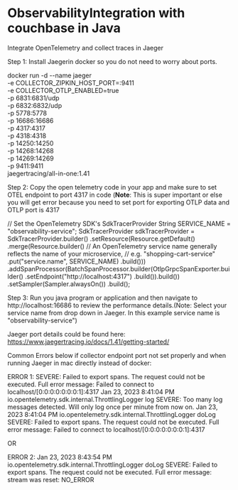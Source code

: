 # ObservabilityIntegration with couchbase in Java 
 Integrate OpenTelemetry and collect traces in Jaeger

Step 1: Install Jaegerin docker so you do not need to worry about ports.

docker run -d --name jaeger \
  -e COLLECTOR_ZIPKIN_HOST_PORT=:9411 \
  -e COLLECTOR_OTLP_ENABLED=true \
  -p 6831:6831/udp \
  -p 6832:6832/udp \
  -p 5778:5778 \
  -p 16686:16686 \
  -p 4317:4317 \
  -p 4318:4318 \
  -p 14250:14250 \
  -p 14268:14268 \
  -p 14269:14269 \
  -p 9411:9411 \
  jaegertracing/all-in-one:1.41


Step 2: Copy the open telemetry code in your app and make sure to set OTEL endpoint to port 4317 in code 
(**Note**: This is super important or else you will get error because you need to set port for exporting OTLP data and OTLP port is 4317
 
 // Set the OpenTelemetry SDK's SdkTracerProvider
  String SERVICE_NAME = "observability-service";
        SdkTracerProvider sdkTracerProvider = SdkTracerProvider.builder()
                .setResource(Resource.getDefault()
                        .merge(Resource.builder()
                                // An OpenTelemetry service name generally reflects the name of your microservice,
                                // e.g. "shopping-cart-service"
                                .put("service.name", SERVICE_NAME)
                                .build()))
                .addSpanProcessor(BatchSpanProcessor.builder(OtlpGrpcSpanExporter.builder()
                        .setEndpoint("http://localhost:4317")
                        .build()).build())
                .setSampler(Sampler.alwaysOn())
                .build();
				
Step 3: Run you java program or application and then navigate to http://localhost:16686 to review the performance details.(Note: Select your service name from drop down in Jaeger. In this example service name is "observability-service")

Jaeger port details could be found here:
https://www.jaegertracing.io/docs/1.41/getting-started/

Common Errors below if collector endpoint port not set properly and when running Jaeger in mac directly instead of docker:

ERROR 1:
SEVERE: Failed to export spans. The request could not be executed. Full error message: Failed to connect to localhost/[0:0:0:0:0:0:0:1]:4317
Jan 23, 2023 8:41:04 PM io.opentelemetry.sdk.internal.ThrottlingLogger log
SEVERE: Too many log messages detected. Will only log once per minute from now on.
Jan 23, 2023 8:41:04 PM io.opentelemetry.sdk.internal.ThrottlingLogger doLog
SEVERE: Failed to export spans. The request could not be executed. Full error message: Failed to connect to localhost/[0:0:0:0:0:0:0:1]:4317

OR

ERROR 2:
Jan 23, 2023 8:43:54 PM io.opentelemetry.sdk.internal.ThrottlingLogger doLog
SEVERE: Failed to export spans. The request could not be executed. Full error message: stream was reset: NO_ERROR